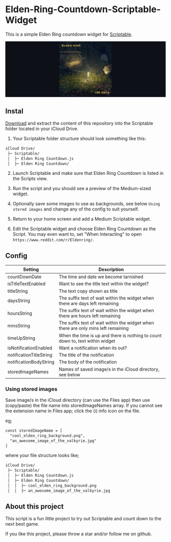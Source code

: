 # Elden-Ring-Countdown-Scriptable-Widget
This is a simple Elden Ring countdown widget for [Scriptable](https://scriptable.app). 

<p align="center">
  <img src="https://github.com/unitsix/Elden-Ring-Countdown-Scriptable-Widget/blob/main/Cover%20Image.jpg?raw=true" alt="Cover image"/>
</p>

## Instal

[Download](https://github.com/unitsix/Elden-Ring-Countdown-Scriptable-Widget/archive/refs/heads/main.zip) and extract the content of this repository into the Scriptable folder located in your iCloud Drive.

1. Your Scriptable folder structure should look something like this:

```
iCloud Drive/
 ├─ Scriptable/
 │  ├─ Elden Ring Countdown.js
 │  ├─ Elden Ring Countdown/
```

2. Launch Scriptable and make sure that Elden Ring Countdown is listed in the Scripts view.

3. Run the script and you should see a preview of the Medium-sized widget.

4. Optionally save some images to use as backgrounds, see below `Using stored images` and change any of the config to suit yourself.

5. Return to your home screen and add a Medium Scriptable widget.

6. Edit the Scriptable widget and choose Elden Ring Countdown as the Script. You may even want to, set "When Interacting" to open `https://www.reddit.com/r/Eldenring/`.

## Config

Setting | Description
--- | ---
countDownDate | The time and date we become tarnished
isTitleTextEnabled | Want to see the title text within the widget?
titleString | The text copy shown as title
daysString | The suffix text of wait within the widget when there are days left remaining
hoursString | The suffix text of wait within the widget when there are hours left remaining
minsString | The suffix text of wait within the widget when there are only mins left remaining
timeUpString |  When the time is up and there is nothing to count down to, text within widget
isNotificationEnabled | Want a notification when its out?
notificationTitleString | The title of the notification
notificationBodyString | The body of the notification
storedImageNames | Names of saved image/s in the iCloud directory, see below

### Using stored images
Save image/s in the iCloud directory (can use the Files app) then use (copy/paste) the file name into storedImageNames array. If you cannot see the extension name in Files app; click the (i) info icon on the file.

eg;
```
const storedImageName = [
  "cool_elden_ring_background.png",
  "an_awesome_image_of_the_valkyrie.jpg"
]
```
where your file structure looks like;
```
iCloud Drive/
 ├─ Scriptable/
 │  ├─ Elden Ring Countdown.js
 │  ├─ Elden Ring Countdown/
 │  │  ├─ cool_elden_ring_background.png
 │  │  ├─ an_awesome_image_of_the_valkyrie.jpg
```

## About this project

This script is a fun little project to try out Scriptable and count down to the next best game.

If you like this project, please throw a star and/or follow me on github.
